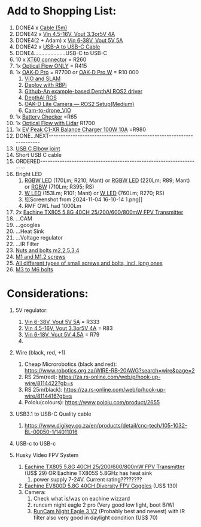 
# Add to Shopping List:

1. DONE4 x [Cable (5m)](https://www.robotics.org.za/WIRE-RB-20AWG?search=wire&page=2) 
2. DONE42 x [Vin 4.5-16V, Vout 3.3or5V 4A](https://www.robotics.org.za/4A-BUCK?search=5v%20regulat) 
3. DONE4(2 + Adam) x [Vin 6-38V, Vout 5V 5A](https://www.robotics.org.za/2851?search=5v%20regulat) 
4. DONE42 x [USB-A to USB-C Cable](https://www.digikey.co.za/en/products/detail/cnc-tech/105-1032-BL-00050-1/14011016 ) 
5. DONE4.....................USB-C to USB-C
6. 10 x [XT60 connector](https://www.digikey.co.za/en/products/detail/dfrobot/FIT0587/9559256) = R260
7. 1x [Optical Flow ONLY](https://www.digikey.co.za/en/products/detail/pimoroni-ltd/PIM453/10246386) = R415
8. 1x [OAK-D Pro](https://www.digikey.co.za/en/products/detail/arducam/OAK-D-PRO-FF/23570902)  = R7700 or [OAK-D Pro W](https://www.digikey.co.za/en/products/detail/arducam/OAK-D-PRO-W/23570906) = R10 000
	1. [VIO and SLAM](https://docs.luxonis.com/software/ros/vio-slam/) 
	2. [Deploy with RBPi](https://docs.luxonis.com/hardware/platform/deploy/to-rpi/) 
	3. [Github-An example-based DepthAI ROS2 driver](https://github.com/Serafadam/depthai_ros_driver) 
	4. [DepthAI ROS](https://docs.luxonis.com/software/ros/depthai-ros/) 
	5. [OAK-D Lite Camera — ROS2 Setup(Medium)](https://robofoundry.medium.com/oak-d-lite-camera-ros2-setup-1e74ed03350d) 
	6. [Cam-to-drone_VIO](https://bitbucket.org/wvufarolab/cam_to_drone/src/master/)
9.  1x [Battery Checker](https://flyingrobot.co/collections/battery-accessories/products/battery-checker-with-case) =R65
10. 1x [Optical Flow with Lidar](https://flyingrobot.co/products/hereflow?variant=36427537154198&currency=ZAR&utm_medium=product_sync&utm_source=google&utm_content=sag_organic&utm_campaign=sag_organic&srsltid=AfmBOoprOoZaV37LUctjxwBjyW_9umD56SHlqsY_EzFUoqqB-dg8guzj7yc) R1700
13. 1x [EV Peak C1-XR Balance Charger 100W 10A](https://flyingrobot.co/collections/chargers/products/ev-peak-c1-xr-balance-charger-100w-10a) =R980
14. DONE...NEXT----------------------------------------------------------------------
15.  [USB C Elbow joint](https://www.takealot.com/type-c-otg-adapter-5a-100w-female-to-male-40gbps-usb-4-0/PLID95435087?gad_source=1&gclid=Cj0KCQjw1Yy5BhD-ARIsAI0RbXZIhGR0__IRD-8Va7-LUs6BXUUvIF0BV1zB-wOuhqz4SvtUsvr2kXcaAuk4EALw_wcB&gclsrc=aw.ds&gclsrc=aw.ds) 
16. Short USB C cable
17. ORDERED--------------------------------------------------------------------
18. Bright LED
	1. [RGBW LED](https://www.mantech.co.za/ProductInfo.aspx?Item=35M6024) (170Lm; R210; Mant) or [RGBW LED](https://www.mantech.co.za/ProductInfo.aspx?Item=35M7430) (220Lm; R89; Mant) or [RGBW](https://za.rs-online.com/web/p/leds/1814332?gb=s) (710Lm; R395; RS)
	2. [W LED](https://www.mantech.co.za/ProductInfo.aspx?Item=14M8555-X) (153Lm; R101; Mant) or [W LED](https://za.rs-online.com/web/p/leds/7743000) (760Lm; R270; RS)
	3. ![[Screenshot from 2024-11-04 16-10-14 1.png]]
	4. RMF OWL had 1000Lm
19. 2x [Eachine TX805 5.8G 40CH 25/200/600/800mW FPV Transmitter](https://www.eachine.com/Eachine-TX805-5_8G-40CH-25-or-200-or-600-or-800mW-FPV-Transmitter-TX-LED-Display-Support-OSD-or-Pitmode-or-Smart-Audio-RP-SMA-Female-p-1234.html)
20. ...CAM
21. ...googles
22. ...Heat Sink
23. ...Voltage regulator
24. ...IR Filter
25. [Nuts and bolts m2,2.5,3,4](https://www.rc-king.co.za/35-nuts-bolts-and-fasteners) 
26. [M1 and M1.2 screws](https://www.sidewaysrc.co.za/product-category/screws_mesh/) 
27. [All different types of small screws and bolts, incl. long ones](https://jixhobbies.co.za/search?type=product&q=screws) 
28. [M3 to M6 bolts](https://nde3d.co.za/2207-bolts-nuts) 








# Considerations:

1. 5V regulator:
	1.  [Vin 6-38V, Vout 5V 5A](https://www.robotics.org.za/2851?search=5v%20regulat) = R333
	2.  [Vin 4.5-16V, Vout 3.3or5V 4A](https://www.robotics.org.za/4A-BUCK?search=5v%20regulat) = R83
	3. [Vin 6-18V, Vout 5V 4.5A](https://www.robotics.org.za/ND1805TA-5V?search=5v%20buck%20regulator&sort=p.price&order=ASC) = R79
	4. 

3. Wire (black, red, +1)
	1. Cheap Microrobotics (black and red):  https://www.robotics.org.za/WIRE-RB-20AWG?search=wire&page=2
	2. RS 25m(red): https://za.rs-online.com/web/p/hook-up-wire/8114422?gb=s
	3. RS 25m(black): https://za.rs-online.com/web/p/hook-up-wire/8114416?gb=s
	4. Pololu(colours): https://www.pololu.com/product/2655

5. USB3.1 to USB-C Quality cable
	1. https://www.digikey.co.za/en/products/detail/cnc-tech/105-1032-BL-00050-1/14011016


4. USB-c to USB-c


5. Husky Video FPV System
	1. [Eachine TX805 5.8G 40CH 25/200/600/800mW FPV Transmitter](https://www.eachine.com/Eachine-TX805-5_8G-40CH-25-or-200-or-600-or-800mW-FPV-Transmitter-TX-LED-Display-Support-OSD-or-Pitmode-or-Smart-Audio-RP-SMA-Female-p-1234.html) (US$ 29) OR Eachine TX805S 5.8GHz has heat sink
		1. power supply 7-24V. Current rating????????
	2. [Eachine EV800D 5.8G 40CH Diversity FPV Goggles](https://www.eachine.com/Eachine-EV800D-5_8G-40CH-Diversity-FPV-Goggles-5-Inch-800-480-Video-Headset-HD-DVR-Build-in-Battery-p-859.html) (US$ 130)
	3. Camera:  
		1. Check what is/was on eachine wizzard
		2. runcam night eagle 2 pro (Very good low light, boot B/W)
		3. [RunCam Night Eagle 3 V2](https://shop.runcam.com/runcam-night-eagle-3-v2/) (Probably best and newest) with IR filter also very good in daylight condition (US$ 70)